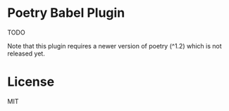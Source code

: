 # Poetry Babel Plugin

TODO

Note that this plugin requires a newer version of poetry (^1.2) which is not released yet.

# License

MIT
